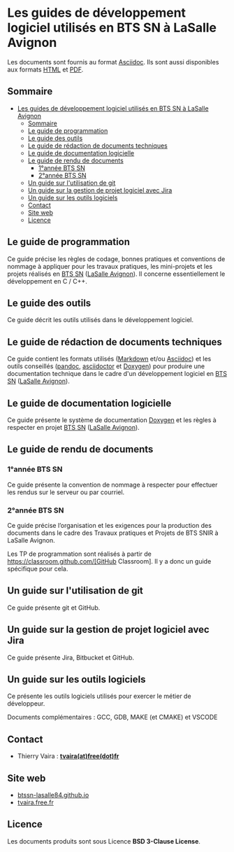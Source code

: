 # Les guides de développement logiciel utilisés en BTS SN à LaSalle Avignon

Les documents sont fournis au format [Asciidoc](https://asciidoc.org/). Ils sont aussi disponibles aux formats [HTML](https://btssn-lasalle84.github.io/guides-developpement-logiciel/) et [PDF](https://btssn-lasalle84.github.io/guides-developpement-logiciel/).

## Sommaire

- [Les guides de développement logiciel utilisés en BTS SN à LaSalle Avignon](#les-guides-de-développement-logiciel-utilisés-en-bts-sn-à-lasalle-avignon)
	- [Sommaire](#sommaire)
	- [Le guide de programmation](#le-guide-de-programmation)
	- [Le guide des outils](#le-guide-des-outils)
	- [Le guide de rédaction de documents techniques](#le-guide-de-rédaction-de-documents-techniques)
	- [Le guide de documentation logicielle](#le-guide-de-documentation-logicielle)
	- [Le guide de rendu de documents](#le-guide-de-rendu-de-documents)
		- [1°année BTS SN](#1année-bts-sn)
		- [2°année BTS SN](#2année-bts-sn)
	- [Un guide sur l'utilisation de git](#un-guide-sur-lutilisation-de-git)
	- [Un guide sur la gestion de projet logiciel avec Jira](#un-guide-sur-la-gestion-de-projet-logiciel-avec-jira)
	- [Un guide sur les outils logiciels](#un-guide-sur-les-outils-logiciels)
	- [Contact](#contact)
	- [Site web](#site-web)
	- [Licence](#licence)

## Le guide de programmation

Ce guide précise les règles de codage, bonnes pratiques et conventions de nommage à appliquer pour les travaux pratiques, les mini-projets et les projets réalisés en [BTS SN](http://www.lasalle84.net/bts-sn.html) ([LaSalle Avignon](http://www.lasalle84.net/)). Il concerne essentiellement le développement en C / C++.

## Le guide des outils

Ce guide décrit les outils utilisés dans le développement logiciel.

## Le guide de rédaction de documents techniques

Ce guide contient les formats utilisés ([Markdown](https://daringfireball.net/projects/markdown/) et/ou [Asciidoc](https://asciidoc.org/)) et les outils conseillés ([pandoc](https://pandoc.org/), [asciidoctor](https://asciidoctor.org/) et [Doxygen](https://www.doxygen.nl/index.html)) pour produire une documentation technique dans le cadre d'un développement logiciel en [BTS SN](http://www.lasalle84.net/bts-sn.html) ([LaSalle Avignon](http://www.lasalle84.net/)).

## Le guide de documentation logicielle

Ce guide présente le système de documentation [Doxygen](https://www.doxygen.nl/index.html) et les règles à respecter en projet  [BTS SN](http://www.lasalle84.net/bts-sn.html) ([LaSalle Avignon](http://www.lasalle84.net/)).

## Le guide de rendu de documents

### 1°année BTS SN

Ce guide présente la convention de nommage à respecter pour effectuer les rendus sur le serveur ou par courriel.

### 2°année BTS SN

Ce guide précise l’organisation et les exigences pour la production des documents dans le cadre des Travaux pratiques et Projets de BTS SNIR à LaSalle Avignon.

Les TP de programmation sont réalisés à partir de https://classroom.github.com/[GitHub Classroom]. Il y a donc un guide spécifique pour cela.

## Un guide sur l'utilisation de git

Ce guide présente git et GitHub.

## Un guide sur la gestion de projet logiciel avec Jira

Ce guide présente Jira, Bitbucket et GitHub.

## Un guide sur les outils logiciels

Ce présente les outils logiciels utilisés pour exercer le métier de développeur.

Documents complémentaires : GCC, GDB, MAKE (et CMAKE) et VSCODE

## Contact

- Thierry Vaira : **[tvaira(at)free(dot)fr](mailto:tvaira@free.fr)**

## Site web

- [btssn-lasalle84.github.io](https://btssn-lasalle84.github.io/guides-developpement-logiciel/)
- [tvaira.free.fr](http://tvaira.free.fr/)
## Licence

Les documents produits sont sous Licence **BSD 3-Clause License**.
